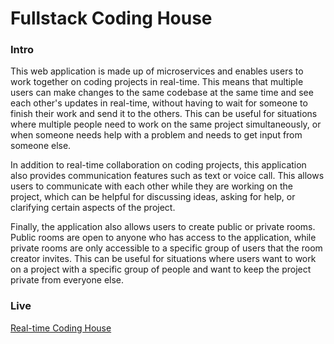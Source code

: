# Fullstack Coding House

### Intro
This web application is made up of microservices and enables users to work together on coding projects in real-time. This means that multiple users can make changes to the same codebase at the same time and see each other's updates in real-time, without having to wait for someone to finish their work and send it to the others. This can be useful for situations where multiple people need to work on the same project simultaneously, or when someone needs help with a problem and needs to get input from someone else.

In addition to real-time collaboration on coding projects, this application also provides communication features such as text or voice call. This allows users to communicate with each other while they are working on the project, which can be helpful for discussing ideas, asking for help, or clarifying certain aspects of the project.

Finally, the application also allows users to create public or private rooms. Public rooms are open to anyone who has access to the application, while private rooms are only accessible to a specific group of users that the room creator invites. This can be useful for situations where users want to work on a project with a specific group of people and want to keep the project private from everyone else.

### Live
[Real-time Coding House](https://realtime-online-code-editor.netlify.app/)
